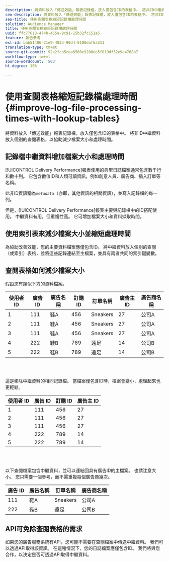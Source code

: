```yaml
---
description: 將資料放入「傳送效能」報表記錄檔，放入僅包含ID的表格中。 將非ID中繼資料放入個別的查閱表格，以協助減少檔案大小和處理時間。
seo-description: 將資料放入「傳送效能」報表記錄檔，放入僅包含ID的表格中。 將非ID中繼資料放入個別的查閱表格，以協助減少檔案大小和處理時間。
seo-title: 使用查閱表格縮短記錄檔處理時間
solution: Audience Manager
title: 使用查閱表格縮短記錄檔處理時間
uuid: ffc77618-474b-455e-9c91-15b32fc151a5
feature: 報告參考
exl-id: bab51406-21e9-4033-90d4-6100daf6a311
translation-type: tm+mt
source-git-commit: 92e2fcb5cea6560e9288ee5f819df52e9e4768b7
workflow-type: tm+mt
source-wordcount: '503'
ht-degree: 18%

---
```


# 使用查閱表格縮短記錄檔處理時間{#improve-log-file-processing-times-with-lookup-tables}

將資料放入「傳送效能」報表記錄檔，放入僅包含ID的表格中。 將非ID中繼資料放入個別的查閱表格，以協助減少檔案大小和處理時間。

<!-- 

c_lookup_tables.xml

 -->

## 記錄檔中繼資料增加檔案大小和處理時間

[!UICONTROL Delivery Performance]報表使用的典型日誌檔案通常包含數千行和數十列。 它包含數值ID和人類可讀資訊，例如創意人員、廣告商、插入訂單等名稱。

此非ID資訊稱為&#x200B;*`metadata`*（亦即，其他資訊的相關資訊），並寫入記錄檔的每一列。

但是，[!UICONTROL Delivery Performance]報表主要與記錄檔中的ID搭配使用。 中繼資料有用，但重複性高。 它可增加檔案大小和資料擷取時間。

## 使用索引表來減少檔案大小並縮短處理時間

為協助改善效能，您的主要資料檔案應僅包含ID。 將中繼資料放入個別的查閱（或索引）表格，並將這些記錄連結至主檔案，並具有兩者共同的索引鍵變數。

## 查閱表格如何減少檔案大小

假設您有類似下方的資料檔案。

| 使用者 ID | 廣告 ID | 廣告名稱 | 訂購 ID | 訂單名稱 | 廣告主 ID | 廣告商名稱 |
|---|---|---|---|---|---|---|
| 1 | 111 | 鞋A | 456 | Sneakers | 27 | 公司A |
| 2 | 111 | 鞋A | 456 | Sneakers | 27 | 公司A |
| 3 | 111 | 鞋A | 456 | Sneakers | 27 | 公司A |
| 4 | 222 | 鞋B | 789 | 遠足 | 14 | 公司B |
| 5 | 222 | 鞋B | 789 | 遠足 | 14 | 公司B |

<br> 

這是移除中繼資料的相同記錄檔。 當檔案僅包含ID時，檔案會變小，處理起來也更輕鬆。

| 使用者 ID | 廣告 ID | 訂購 ID | 廣告主 ID |
|---|---|---|---|
| 1 | 111 | 456 | 27 |
| 2 | 111 | 456 | 27 |
| 3 | 111 | 456 | 27 |
| 4 | 222 | 789 | 14 |
| 5 | 222 | 789 | 14 |

<br> 

以下查閱檔案包含中繼資料，並可以連結回具有廣告ID的主檔案。 也請注意大小。 您只需要一個參考，而不需重複每個廣告商幾次。

| 廣告 ID | 廣告名稱 | 訂單名稱 | 廣告商名稱 |
|---|---|---|---|
| 111 | 鞋A | Sneakers | 公司A |
| 222 | 鞋B | 遠足 | 公司B |

## API可免除查閱表格的需求

如果您的廣告服務系統有API，您可能不需要在查閱檔案中傳送中繼資料。 我們可以透過API取得該資訊。 在這種情況下，您的日誌檔案應僅包含ID。 我們將與您合作，以決定是否可透過API取得中繼資料。
